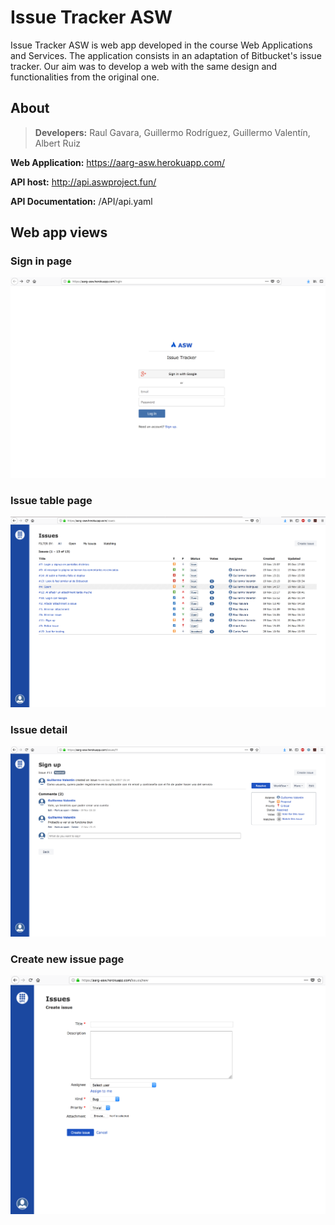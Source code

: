 # Issue Tracker ASW

Issue Tracker ASW is web app developed in the course Web Applications and Services. The application consists in an adaptation of Bitbucket's issue tracker. Our aim was to develop a web with the same design and functionalities from the original one.

## About
> **Developers:**
  Raul Gavara,
  Guillermo Rodríguez,
  Guillermo Valentín,
  Albert Ruiz

**Web Application:** https://aarg-asw.herokuapp.com/

**API host:** http://api.aswproject.fun/

**API Documentation:** /API/api.yaml

## Web app views

### Sign in page
![](/images/login.png)

### Issue table page
![](/images/issuetable.png)

### Issue detail
![](/images/issuedetail.png)

### Create new issue page
![](/images/addissue.png)
